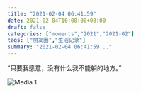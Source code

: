 ```yaml
---
title: "2021-02-04 06:41:59"
date: 2021-02-04T10:00:00+08:00
draft: false
categories: ["moments","2021","2021-02"]
tags: ["朋友圈","生活记录"]
summary: "2021-02-04 06:41:59..."
---
```


“只要我愿意，没有什么我不能躺的地方。”

![Media 1](/Moments/photos/2021-02-04/202102040641590.jpg)

